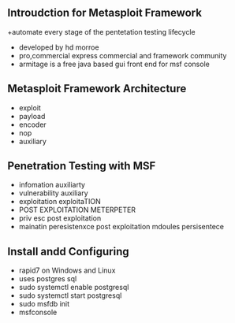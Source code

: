 ## Introudction for Metasploit Framework 
+automate every stage of the pentetation testing lifecycle 
+ developed by hd morroe
+ pro,commercial express commercial  and framework community
+ armitage is a free java based gui front end for msf console

## Metasploit Framework Architecture 
+ exploit
+ payload
+ encoder
+ nop
+ auxiliary 
## Penetration Testing with MSF 
+ infomation auxiliarty
+ vulnerability auxiliary
+ exploitation exploitaTION
+ POST EXPLOITATION METERPETER
+ priv esc post exploitation
+ mainatin peresistenxce post exploitation mdoules persisentece

## Install andd Configuring 
+ rapid7 on Windows and Linux
+ uses postgres sql
+ sudo systemctl enable postgresql
+ sudo systemctl start postgresql
+ sudo msfdb init
+ msfconsole
